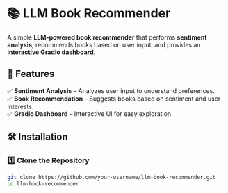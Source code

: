 # 📚 LLM Book Recommender  

A simple **LLM-powered book recommender** that performs **sentiment analysis**, recommends books based on user input, and provides an **interactive Gradio dashboard**.  

## 🚀 Features  
✅ **Sentiment Analysis** – Analyzes user input to understand preferences.  
✅ **Book Recommendation** – Suggests books based on sentiment and user interests.  
✅ **Gradio Dashboard** – Interactive UI for easy exploration.  

## 🛠️ Installation  
### 1️⃣ Clone the Repository  
```sh
git clone https://github.com/your-username/llm-book-recommender.git  
cd llm-book-recommender
